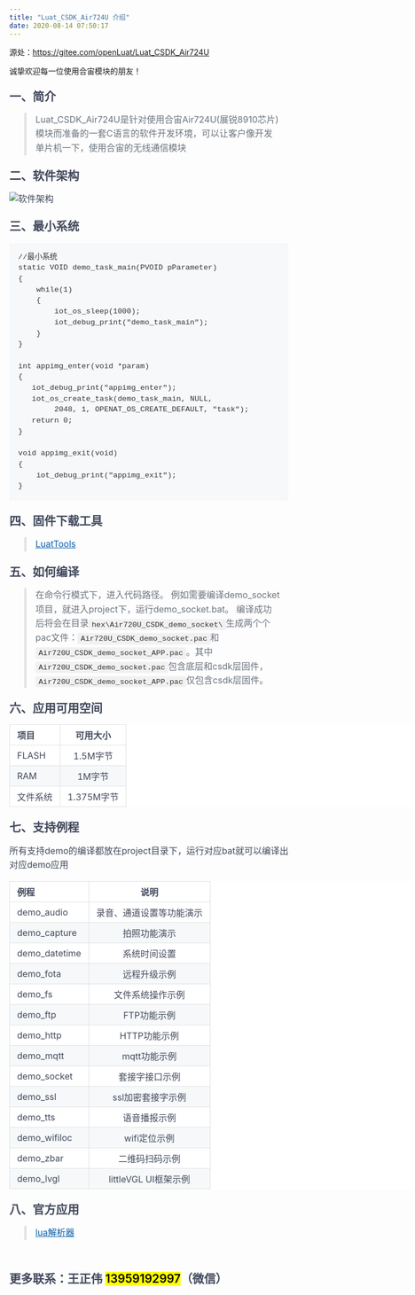 ```yaml
---
title: "Luat_CSDK_Air724U 介绍"
date: 2020-08-14 07:50:17
---
```


<p>源处：<a href="https://gitee.com/openLuat/Luat_CSDK_Air724U" target="_blank">https://gitee.com/openLuat/Luat_CSDK_Air724U</a></p><p>诚挚欢迎每一位使用合宙模块的朋友！</p><h2 style="font-family: -apple-system, BlinkMacSystemFont, &quot;Segoe UI&quot;, Helvetica, Arial, &quot;Apple Color Emoji&quot;, &quot;Segoe UI Emoji&quot;, &quot;Segoe UI Symbol&quot;, &quot;Liberation Sans&quot;, &quot;PingFang SC&quot;, &quot;Microsoft YaHei&quot;, &quot;Hiragino Sans GB&quot;, &quot;Wenquanyi Micro Hei&quot;, &quot;WenQuanYi Zen Hei&quot;, &quot;ST Heiti&quot;, SimHei, SimSun, &quot;WenQuanYi Zen Hei Sharp&quot;, sans-serif; line-height: 1.25; margin: 24px 0em 16px; font-weight: 600; padding: 0em; font-size: 1.5em; position: relative; color: rgb(64, 72, 91);"><a id="一简介" class="anchor" href="https://gitee.com/openLuat/Luat_CSDK_Air724U#%E4%B8%80%E7%AE%80%E4%BB%8B" style="color: rgb(9, 94, 171); overflow-wrap: break-word; float: left; padding-right: 4px; margin-left: -20px; line-height: 1; display: block; padding-left: 30px; position: absolute; top: 0px; left: 0px; bottom: 0px;"></a>一、简介</h2><blockquote style="margin-bottom: 16px; padding: 0px 1em; color: rgb(106, 115, 125); border-left-width: 0.25em; border-left-color: rgb(223, 226, 229); font-family: -apple-system, BlinkMacSystemFont, &quot;Segoe UI&quot;, Helvetica, Arial, &quot;Apple Color Emoji&quot;, &quot;Segoe UI Emoji&quot;, &quot;Segoe UI Symbol&quot;, &quot;Liberation Sans&quot;, &quot;PingFang SC&quot;, &quot;Microsoft YaHei&quot;, &quot;Hiragino Sans GB&quot;, &quot;Wenquanyi Micro Hei&quot;, &quot;WenQuanYi Zen Hei&quot;, &quot;ST Heiti&quot;, SimHei, SimSun, &quot;WenQuanYi Zen Hei Sharp&quot;, sans-serif; font-size: 16px;"><p style="margin-right: 0em; margin-left: 0em; line-height: 1.6; word-break: break-word;">Luat_CSDK_Air724U是针对使用合宙Air724U(展锐8910芯片)模块而准备的一套C语言的软件开发环境，可以让客户像开发单片机一下，使用合宙的无线通信模块</p></blockquote><h2 style="font-family: -apple-system, BlinkMacSystemFont, &quot;Segoe UI&quot;, Helvetica, Arial, &quot;Apple Color Emoji&quot;, &quot;Segoe UI Emoji&quot;, &quot;Segoe UI Symbol&quot;, &quot;Liberation Sans&quot;, &quot;PingFang SC&quot;, &quot;Microsoft YaHei&quot;, &quot;Hiragino Sans GB&quot;, &quot;Wenquanyi Micro Hei&quot;, &quot;WenQuanYi Zen Hei&quot;, &quot;ST Heiti&quot;, SimHei, SimSun, &quot;WenQuanYi Zen Hei Sharp&quot;, sans-serif; line-height: 1.25; margin: 24px 0em 16px; font-weight: 600; padding: 0em; font-size: 1.5em; position: relative; color: rgb(64, 72, 91);"><a id="二软件架构" class="anchor" href="https://gitee.com/openLuat/Luat_CSDK_Air724U#%E4%BA%8C%E8%BD%AF%E4%BB%B6%E6%9E%B6%E6%9E%84" style="color: rgb(9, 94, 171); overflow-wrap: break-word; float: left; padding-right: 4px; margin-left: -20px; line-height: 1; display: block; padding-left: 30px; position: absolute; top: 0px; left: 0px; bottom: 0px;"></a>二、软件架构</h2><p style="margin-right: 0em; margin-bottom: 16px; margin-left: 0em; line-height: 1.6; word-break: break-word; color: rgb(64, 72, 91); font-family: -apple-system, BlinkMacSystemFont, &quot;Segoe UI&quot;, Helvetica, Arial, &quot;Apple Color Emoji&quot;, &quot;Segoe UI Emoji&quot;, &quot;Segoe UI Symbol&quot;, &quot;Liberation Sans&quot;, &quot;PingFang SC&quot;, &quot;Microsoft YaHei&quot;, &quot;Hiragino Sans GB&quot;, &quot;Wenquanyi Micro Hei&quot;, &quot;WenQuanYi Zen Hei&quot;, &quot;ST Heiti&quot;, SimHei, SimSun, &quot;WenQuanYi Zen Hei Sharp&quot;, sans-serif; font-size: 16px;"><img src="https://images.gitee.com/uploads/images/2020/0707/090924_c101da41_1221708.png" alt="软件架构" title="luat_iot_sdk_arch.png" style="box-sizing: content-box; max-width: 100%; cursor: pointer; display: inline-block !important;"></p><h2 style="font-family: -apple-system, BlinkMacSystemFont, &quot;Segoe UI&quot;, Helvetica, Arial, &quot;Apple Color Emoji&quot;, &quot;Segoe UI Emoji&quot;, &quot;Segoe UI Symbol&quot;, &quot;Liberation Sans&quot;, &quot;PingFang SC&quot;, &quot;Microsoft YaHei&quot;, &quot;Hiragino Sans GB&quot;, &quot;Wenquanyi Micro Hei&quot;, &quot;WenQuanYi Zen Hei&quot;, &quot;ST Heiti&quot;, SimHei, SimSun, &quot;WenQuanYi Zen Hei Sharp&quot;, sans-serif; line-height: 1.25; margin: 24px 0em 16px; font-weight: 600; padding: 0em; font-size: 1.5em; position: relative; color: rgb(64, 72, 91);"><a id="三最小系统" class="anchor" href="https://gitee.com/openLuat/Luat_CSDK_Air724U#%E4%B8%89%E6%9C%80%E5%B0%8F%E7%B3%BB%E7%BB%9F" style="color: rgb(9, 94, 171); overflow-wrap: break-word; float: left; padding-right: 4px; margin-left: -20px; line-height: 1; display: block; padding-left: 30px; position: absolute; top: 0px; left: 0px; bottom: 0px;"></a>三、最小系统</h2><div class="white" style="color: rgb(64, 72, 91); font-family: -apple-system, BlinkMacSystemFont, &quot;Segoe UI&quot;, Helvetica, Arial, &quot;Apple Color Emoji&quot;, &quot;Segoe UI Emoji&quot;, &quot;Segoe UI Symbol&quot;, &quot;Liberation Sans&quot;, &quot;PingFang SC&quot;, &quot;Microsoft YaHei&quot;, &quot;Hiragino Sans GB&quot;, &quot;Wenquanyi Micro Hei&quot;, &quot;WenQuanYi Zen Hei&quot;, &quot;ST Heiti&quot;, SimHei, SimSun, &quot;WenQuanYi Zen Hei Sharp&quot;, sans-serif; font-size: 16px;"><div class="highlight" style="margin-bottom: 16px;"><pre style="font-family: SFMono-Regular, Menlo, Monaco, Consolas, &quot;Liberation Mono&quot;, &quot;Courier New&quot;, monospace; font-size: 13.6px; margin-bottom: 0px; overflow-wrap: normal; padding: 16px; line-height: 1.45; background-color: rgb(246, 248, 250); border-radius: 3px; word-break: normal; tab-size: 4; color: rgb(51, 51, 51);"><span id="LC1" class="line">//最小系统</span>
<span id="LC2" class="line">static VOID demo_task_main(PVOID pParameter)</span>
<span id="LC3" class="line">{</span>
<span id="LC4" class="line">	while(1)</span>
<span id="LC5" class="line">	{</span>
<span id="LC6" class="line">		iot_os_sleep(1000);</span>
<span id="LC7" class="line">		iot_debug_print("demo_task_main");</span>
<span id="LC8" class="line">	}</span>
<span id="LC9" class="line">}</span>
<span id="LC10" class="line"></span>
<span id="LC11" class="line">int appimg_enter(void *param)</span>
<span id="LC12" class="line">{   </span>
<span id="LC13" class="line">	iot_debug_print("appimg_enter");</span>
<span id="LC14" class="line">	iot_os_create_task(demo_task_main, NULL, </span>
<span id="LC15" class="line">        2048, 1, OPENAT_OS_CREATE_DEFAULT, "task");</span>
<span id="LC16" class="line">	return 0;</span>
<span id="LC17" class="line">}</span>
<span id="LC18" class="line"></span>
<span id="LC19" class="line">void appimg_exit(void)</span>
<span id="LC20" class="line">{</span>
<span id="LC21" class="line">    iot_debug_print("appimg_exit");</span>
<span id="LC22" class="line">}</span></pre></div></div><h2 style="font-family: -apple-system, BlinkMacSystemFont, &quot;Segoe UI&quot;, Helvetica, Arial, &quot;Apple Color Emoji&quot;, &quot;Segoe UI Emoji&quot;, &quot;Segoe UI Symbol&quot;, &quot;Liberation Sans&quot;, &quot;PingFang SC&quot;, &quot;Microsoft YaHei&quot;, &quot;Hiragino Sans GB&quot;, &quot;Wenquanyi Micro Hei&quot;, &quot;WenQuanYi Zen Hei&quot;, &quot;ST Heiti&quot;, SimHei, SimSun, &quot;WenQuanYi Zen Hei Sharp&quot;, sans-serif; line-height: 1.25; margin: 24px 0em 16px; font-weight: 600; padding: 0em; font-size: 1.5em; position: relative; color: rgb(64, 72, 91);"><a id="四固件下载工具" class="anchor" href="https://gitee.com/openLuat/Luat_CSDK_Air724U#%E5%9B%9B%E5%9B%BA%E4%BB%B6%E4%B8%8B%E8%BD%BD%E5%B7%A5%E5%85%B7" style="color: rgb(9, 94, 171); overflow-wrap: break-word; float: left; padding-right: 4px; margin-left: -20px; line-height: 1; display: block; padding-left: 30px; position: absolute; top: 0px; left: 0px; bottom: 0px;"></a>四、固件下载工具</h2><blockquote style="margin-bottom: 16px; padding: 0px 1em; color: rgb(106, 115, 125); border-left-width: 0.25em; border-left-color: rgb(223, 226, 229); font-family: -apple-system, BlinkMacSystemFont, &quot;Segoe UI&quot;, Helvetica, Arial, &quot;Apple Color Emoji&quot;, &quot;Segoe UI Emoji&quot;, &quot;Segoe UI Symbol&quot;, &quot;Liberation Sans&quot;, &quot;PingFang SC&quot;, &quot;Microsoft YaHei&quot;, &quot;Hiragino Sans GB&quot;, &quot;Wenquanyi Micro Hei&quot;, &quot;WenQuanYi Zen Hei&quot;, &quot;ST Heiti&quot;, SimHei, SimSun, &quot;WenQuanYi Zen Hei Sharp&quot;, sans-serif; font-size: 16px;"><p style="margin-right: 0em; margin-left: 0em; line-height: 1.6; word-break: break-word;"><a href="http://www.openluat.com/Product/file/luatoolsV2-redirect.html" style="color: rgb(9, 94, 171); overflow-wrap: break-word;">LuatTools</a></p></blockquote><h2 style="font-family: -apple-system, BlinkMacSystemFont, &quot;Segoe UI&quot;, Helvetica, Arial, &quot;Apple Color Emoji&quot;, &quot;Segoe UI Emoji&quot;, &quot;Segoe UI Symbol&quot;, &quot;Liberation Sans&quot;, &quot;PingFang SC&quot;, &quot;Microsoft YaHei&quot;, &quot;Hiragino Sans GB&quot;, &quot;Wenquanyi Micro Hei&quot;, &quot;WenQuanYi Zen Hei&quot;, &quot;ST Heiti&quot;, SimHei, SimSun, &quot;WenQuanYi Zen Hei Sharp&quot;, sans-serif; line-height: 1.25; margin: 24px 0em 16px; font-weight: 600; padding: 0em; font-size: 1.5em; position: relative; color: rgb(64, 72, 91);"><a id="五如何编译" class="anchor" href="https://gitee.com/openLuat/Luat_CSDK_Air724U#%E4%BA%94%E5%A6%82%E4%BD%95%E7%BC%96%E8%AF%91" style="color: rgb(9, 94, 171); overflow-wrap: break-word; float: left; padding-right: 4px; margin-left: -20px; line-height: 1; display: block; padding-left: 30px; position: absolute; top: 0px; left: 0px; bottom: 0px;"></a>五、如何编译</h2><blockquote style="margin-bottom: 16px; padding: 0px 1em; color: rgb(106, 115, 125); border-left-width: 0.25em; border-left-color: rgb(223, 226, 229); font-family: -apple-system, BlinkMacSystemFont, &quot;Segoe UI&quot;, Helvetica, Arial, &quot;Apple Color Emoji&quot;, &quot;Segoe UI Emoji&quot;, &quot;Segoe UI Symbol&quot;, &quot;Liberation Sans&quot;, &quot;PingFang SC&quot;, &quot;Microsoft YaHei&quot;, &quot;Hiragino Sans GB&quot;, &quot;Wenquanyi Micro Hei&quot;, &quot;WenQuanYi Zen Hei&quot;, &quot;ST Heiti&quot;, SimHei, SimSun, &quot;WenQuanYi Zen Hei Sharp&quot;, sans-serif; font-size: 16px;"><p style="margin-right: 0em; margin-left: 0em; line-height: 1.6; word-break: break-word;">在命令行模式下，进入代码路径。 例如需要编译demo_socket项目，就进入project下，运行demo_socket.bat。 编译成功后将会在目录<code style="font-family: SFMono-Regular, Menlo, Monaco, Consolas, &quot;Liberation Mono&quot;, &quot;Courier New&quot;, monospace; padding: 0.2em 0.4em; color: rgba(0, 0, 0, 0.8); background-color: rgba(27, 31, 35, 0.05); border: 0px; font-size: 13.6px; margin: 0px; border-radius: 3px;">hex\Air720U_CSDK_demo_socket\</code>生成两个个pac文件：<code style="font-family: SFMono-Regular, Menlo, Monaco, Consolas, &quot;Liberation Mono&quot;, &quot;Courier New&quot;, monospace; padding: 0.2em 0.4em; color: rgba(0, 0, 0, 0.8); background-color: rgba(27, 31, 35, 0.05); border: 0px; font-size: 13.6px; margin: 0px; border-radius: 3px;">Air720U_CSDK_demo_socket.pac</code>和<code style="font-family: SFMono-Regular, Menlo, Monaco, Consolas, &quot;Liberation Mono&quot;, &quot;Courier New&quot;, monospace; padding: 0.2em 0.4em; color: rgba(0, 0, 0, 0.8); background-color: rgba(27, 31, 35, 0.05); border: 0px; font-size: 13.6px; margin: 0px; border-radius: 3px;">Air720U_CSDK_demo_socket_APP.pac</code>。其中<code style="font-family: SFMono-Regular, Menlo, Monaco, Consolas, &quot;Liberation Mono&quot;, &quot;Courier New&quot;, monospace; padding: 0.2em 0.4em; color: rgba(0, 0, 0, 0.8); background-color: rgba(27, 31, 35, 0.05); border: 0px; font-size: 13.6px; margin: 0px; border-radius: 3px;">Air720U_CSDK_demo_socket.pac</code>包含底层和csdk层固件，<code style="font-family: SFMono-Regular, Menlo, Monaco, Consolas, &quot;Liberation Mono&quot;, &quot;Courier New&quot;, monospace; padding: 0.2em 0.4em; color: rgba(0, 0, 0, 0.8); background-color: rgba(27, 31, 35, 0.05); border: 0px; font-size: 13.6px; margin: 0px; border-radius: 3px;">Air720U_CSDK_demo_socket_APP.pac</code>仅包含csdk层固件。</p></blockquote><h2 style="font-family: -apple-system, BlinkMacSystemFont, &quot;Segoe UI&quot;, Helvetica, Arial, &quot;Apple Color Emoji&quot;, &quot;Segoe UI Emoji&quot;, &quot;Segoe UI Symbol&quot;, &quot;Liberation Sans&quot;, &quot;PingFang SC&quot;, &quot;Microsoft YaHei&quot;, &quot;Hiragino Sans GB&quot;, &quot;Wenquanyi Micro Hei&quot;, &quot;WenQuanYi Zen Hei&quot;, &quot;ST Heiti&quot;, SimHei, SimSun, &quot;WenQuanYi Zen Hei Sharp&quot;, sans-serif; line-height: 1.25; margin: 24px 0em 16px; font-weight: 600; padding: 0em; font-size: 1.5em; position: relative; color: rgb(64, 72, 91);"><a id="六应用可用空间" class="anchor" href="https://gitee.com/openLuat/Luat_CSDK_Air724U#%E5%85%AD%E5%BA%94%E7%94%A8%E5%8F%AF%E7%94%A8%E7%A9%BA%E9%97%B4" style="color: rgb(9, 94, 171); overflow-wrap: break-word; float: left; padding-right: 4px; margin-left: -20px; line-height: 1; display: block; padding-left: 30px; position: absolute; top: 0px; left: 0px; bottom: 0px;"></a>六、应用可用空间</h2><table style="margin-top: 0px; margin-bottom: 16px; display: block; width: 942px; overflow: auto; color: rgb(64, 72, 91); font-family: -apple-system, BlinkMacSystemFont, &quot;Segoe UI&quot;, Helvetica, Arial, &quot;Apple Color Emoji&quot;, &quot;Segoe UI Emoji&quot;, &quot;Segoe UI Symbol&quot;, &quot;Liberation Sans&quot;, &quot;PingFang SC&quot;, &quot;Microsoft YaHei&quot;, &quot;Hiragino Sans GB&quot;, &quot;Wenquanyi Micro Hei&quot;, &quot;WenQuanYi Zen Hei&quot;, &quot;ST Heiti&quot;, SimHei, SimSun, &quot;WenQuanYi Zen Hei Sharp&quot;, sans-serif; font-size: 16px; background-color: rgb(255, 255, 255);"><thead><tr style="border-top: 1px solid rgb(198, 203, 209);"><th align="left" style="padding: 6px 13px; border: 1px solid rgb(223, 226, 229);">项目</th><th align="center" style="padding: 6px 13px; border: 1px solid rgb(223, 226, 229);">可用大小</th></tr></thead><tbody><tr style="border-top: 1px solid rgb(198, 203, 209);"><td align="left" style="padding: 6px 13px; border: 1px solid rgb(223, 226, 229);">FLASH</td><td align="center" style="padding: 6px 13px; border: 1px solid rgb(223, 226, 229);">1.5M字节</td></tr><tr style="background-color: rgb(246, 248, 250); border-top: 1px solid rgb(198, 203, 209);"><td align="left" style="padding: 6px 13px; border: 1px solid rgb(223, 226, 229);">RAM</td><td align="center" style="padding: 6px 13px; border: 1px solid rgb(223, 226, 229);">1M字节</td></tr><tr style="border-top: 1px solid rgb(198, 203, 209);"><td align="left" style="padding: 6px 13px; border: 1px solid rgb(223, 226, 229);">文件系统</td><td align="center" style="padding: 6px 13px; border: 1px solid rgb(223, 226, 229);">1.375M字节</td></tr></tbody></table><h2 style="font-family: -apple-system, BlinkMacSystemFont, &quot;Segoe UI&quot;, Helvetica, Arial, &quot;Apple Color Emoji&quot;, &quot;Segoe UI Emoji&quot;, &quot;Segoe UI Symbol&quot;, &quot;Liberation Sans&quot;, &quot;PingFang SC&quot;, &quot;Microsoft YaHei&quot;, &quot;Hiragino Sans GB&quot;, &quot;Wenquanyi Micro Hei&quot;, &quot;WenQuanYi Zen Hei&quot;, &quot;ST Heiti&quot;, SimHei, SimSun, &quot;WenQuanYi Zen Hei Sharp&quot;, sans-serif; line-height: 1.25; margin: 24px 0em 16px; font-weight: 600; padding: 0em; font-size: 1.5em; position: relative; color: rgb(64, 72, 91);"><a id="七支持例程" class="anchor" href="https://gitee.com/openLuat/Luat_CSDK_Air724U#%E4%B8%83%E6%94%AF%E6%8C%81%E4%BE%8B%E7%A8%8B" style="color: rgb(9, 94, 171); overflow-wrap: break-word; float: left; padding-right: 4px; margin-left: -20px; line-height: 1; display: block; padding-left: 30px; position: absolute; top: 0px; left: 0px; bottom: 0px;"></a>七、支持例程</h2><p style="margin-right: 0em; margin-bottom: 16px; margin-left: 0em; line-height: 1.6; word-break: break-word; color: rgb(64, 72, 91); font-family: -apple-system, BlinkMacSystemFont, &quot;Segoe UI&quot;, Helvetica, Arial, &quot;Apple Color Emoji&quot;, &quot;Segoe UI Emoji&quot;, &quot;Segoe UI Symbol&quot;, &quot;Liberation Sans&quot;, &quot;PingFang SC&quot;, &quot;Microsoft YaHei&quot;, &quot;Hiragino Sans GB&quot;, &quot;Wenquanyi Micro Hei&quot;, &quot;WenQuanYi Zen Hei&quot;, &quot;ST Heiti&quot;, SimHei, SimSun, &quot;WenQuanYi Zen Hei Sharp&quot;, sans-serif; font-size: 16px;">所有支持demo的编译都放在project目录下，运行对应bat就可以编译出对应demo应用</p><table style="margin-top: 0px; margin-bottom: 16px; display: block; width: 942px; overflow: auto; color: rgb(64, 72, 91); font-family: -apple-system, BlinkMacSystemFont, &quot;Segoe UI&quot;, Helvetica, Arial, &quot;Apple Color Emoji&quot;, &quot;Segoe UI Emoji&quot;, &quot;Segoe UI Symbol&quot;, &quot;Liberation Sans&quot;, &quot;PingFang SC&quot;, &quot;Microsoft YaHei&quot;, &quot;Hiragino Sans GB&quot;, &quot;Wenquanyi Micro Hei&quot;, &quot;WenQuanYi Zen Hei&quot;, &quot;ST Heiti&quot;, SimHei, SimSun, &quot;WenQuanYi Zen Hei Sharp&quot;, sans-serif; font-size: 16px; background-color: rgb(255, 255, 255);"><thead><tr style="border-top: 1px solid rgb(198, 203, 209);"><th align="left" style="padding: 6px 13px; border: 1px solid rgb(223, 226, 229);">例程</th><th align="center" style="padding: 6px 13px; border: 1px solid rgb(223, 226, 229);">说明</th></tr></thead><tbody><tr style="border-top: 1px solid rgb(198, 203, 209);"><td align="left" style="padding: 6px 13px; border: 1px solid rgb(223, 226, 229);">demo_audio</td><td align="center" style="padding: 6px 13px; border: 1px solid rgb(223, 226, 229);">录音、通道设置等功能演示</td></tr><tr style="background-color: rgb(246, 248, 250); border-top: 1px solid rgb(198, 203, 209);"><td align="left" style="padding: 6px 13px; border: 1px solid rgb(223, 226, 229);">demo_capture</td><td align="center" style="padding: 6px 13px; border: 1px solid rgb(223, 226, 229);">拍照功能演示</td></tr><tr style="border-top: 1px solid rgb(198, 203, 209);"><td align="left" style="padding: 6px 13px; border: 1px solid rgb(223, 226, 229);">demo_datetime</td><td align="center" style="padding: 6px 13px; border: 1px solid rgb(223, 226, 229);">系统时间设置</td></tr><tr style="background-color: rgb(246, 248, 250); border-top: 1px solid rgb(198, 203, 209);"><td align="left" style="padding: 6px 13px; border: 1px solid rgb(223, 226, 229);">demo_fota</td><td align="center" style="padding: 6px 13px; border: 1px solid rgb(223, 226, 229);">远程升级示例</td></tr><tr style="border-top: 1px solid rgb(198, 203, 209);"><td align="left" style="padding: 6px 13px; border: 1px solid rgb(223, 226, 229);">demo_fs</td><td align="center" style="padding: 6px 13px; border: 1px solid rgb(223, 226, 229);">文件系统操作示例</td></tr><tr style="background-color: rgb(246, 248, 250); border-top: 1px solid rgb(198, 203, 209);"><td align="left" style="padding: 6px 13px; border: 1px solid rgb(223, 226, 229);">demo_ftp</td><td align="center" style="padding: 6px 13px; border: 1px solid rgb(223, 226, 229);">FTP功能示例</td></tr><tr style="border-top: 1px solid rgb(198, 203, 209);"><td align="left" style="padding: 6px 13px; border: 1px solid rgb(223, 226, 229);">demo_http</td><td align="center" style="padding: 6px 13px; border: 1px solid rgb(223, 226, 229);">HTTP功能示例</td></tr><tr style="background-color: rgb(246, 248, 250); border-top: 1px solid rgb(198, 203, 209);"><td align="left" style="padding: 6px 13px; border: 1px solid rgb(223, 226, 229);">demo_mqtt</td><td align="center" style="padding: 6px 13px; border: 1px solid rgb(223, 226, 229);">mqtt功能示例</td></tr><tr style="border-top: 1px solid rgb(198, 203, 209);"><td align="left" style="padding: 6px 13px; border: 1px solid rgb(223, 226, 229);">demo_socket</td><td align="center" style="padding: 6px 13px; border: 1px solid rgb(223, 226, 229);">套接字接口示例</td></tr><tr style="background-color: rgb(246, 248, 250); border-top: 1px solid rgb(198, 203, 209);"><td align="left" style="padding: 6px 13px; border: 1px solid rgb(223, 226, 229);">demo_ssl</td><td align="center" style="padding: 6px 13px; border: 1px solid rgb(223, 226, 229);">ssl加密套接字示例</td></tr><tr style="border-top: 1px solid rgb(198, 203, 209);"><td align="left" style="padding: 6px 13px; border: 1px solid rgb(223, 226, 229);">demo_tts</td><td align="center" style="padding: 6px 13px; border: 1px solid rgb(223, 226, 229);">语音播报示例</td></tr><tr style="background-color: rgb(246, 248, 250); border-top: 1px solid rgb(198, 203, 209);"><td align="left" style="padding: 6px 13px; border: 1px solid rgb(223, 226, 229);">demo_wifiloc</td><td align="center" style="padding: 6px 13px; border: 1px solid rgb(223, 226, 229);">wifi定位示例</td></tr><tr style="border-top: 1px solid rgb(198, 203, 209);"><td align="left" style="padding: 6px 13px; border: 1px solid rgb(223, 226, 229);">demo_zbar</td><td align="center" style="padding: 6px 13px; border: 1px solid rgb(223, 226, 229);">二维码扫码示例</td></tr><tr style="background-color: rgb(246, 248, 250); border-top: 1px solid rgb(198, 203, 209);"><td align="left" style="padding: 6px 13px; border: 1px solid rgb(223, 226, 229);">demo_lvgl</td><td align="center" style="padding: 6px 13px; border: 1px solid rgb(223, 226, 229);">littleVGL UI框架示例</td></tr></tbody></table><h2 style="font-family: -apple-system, BlinkMacSystemFont, &quot;Segoe UI&quot;, Helvetica, Arial, &quot;Apple Color Emoji&quot;, &quot;Segoe UI Emoji&quot;, &quot;Segoe UI Symbol&quot;, &quot;Liberation Sans&quot;, &quot;PingFang SC&quot;, &quot;Microsoft YaHei&quot;, &quot;Hiragino Sans GB&quot;, &quot;Wenquanyi Micro Hei&quot;, &quot;WenQuanYi Zen Hei&quot;, &quot;ST Heiti&quot;, SimHei, SimSun, &quot;WenQuanYi Zen Hei Sharp&quot;, sans-serif; line-height: 1.25; margin: 24px 0em 16px; font-weight: 600; padding: 0em; font-size: 1.5em; position: relative; color: rgb(64, 72, 91);"><a id="八官方应用" class="anchor" href="https://gitee.com/openLuat/Luat_CSDK_Air724U#%E5%85%AB%E5%AE%98%E6%96%B9%E5%BA%94%E7%94%A8" style="color: rgb(9, 94, 171); overflow-wrap: break-word; float: left; padding-right: 4px; margin-left: -20px; line-height: 1; display: block; padding-left: 30px; position: absolute; top: 0px; left: 0px; bottom: 0px;"></a>八、官方应用</h2><blockquote style="padding: 0px 1em; color: rgb(106, 115, 125); border-left-width: 0.25em; border-left-color: rgb(223, 226, 229); font-family: -apple-system, BlinkMacSystemFont, &quot;Segoe UI&quot;, Helvetica, Arial, &quot;Apple Color Emoji&quot;, &quot;Segoe UI Emoji&quot;, &quot;Segoe UI Symbol&quot;, &quot;Liberation Sans&quot;, &quot;PingFang SC&quot;, &quot;Microsoft YaHei&quot;, &quot;Hiragino Sans GB&quot;, &quot;Wenquanyi Micro Hei&quot;, &quot;WenQuanYi Zen Hei&quot;, &quot;ST Heiti&quot;, SimHei, SimSun, &quot;WenQuanYi Zen Hei Sharp&quot;, sans-serif; font-size: 16px; margin-bottom: 0px !important;"><p style="margin-right: 0em; margin-left: 0em; line-height: 1.6; word-break: break-word;"><a href="https://gitee.com/openLuat/Luat_CSDK_Air724U/blob/master/app/elua/LUA%E8%A7%A3%E6%9E%90%E5%99%A8%E5%BC%80%E6%BA%90%E6%96%87%E6%A1%A3.md" style="color: rgb(9, 94, 171); overflow-wrap: break-word;">lua解析器</a></p></blockquote><p><br></p><h2 style="font-family: -apple-system, BlinkMacSystemFont, &quot;Segoe UI&quot;, Helvetica, Arial, &quot;Apple Color Emoji&quot;, &quot;Segoe UI Emoji&quot;, &quot;Segoe UI Symbol&quot;, &quot;Liberation Sans&quot;, &quot;PingFang SC&quot;, &quot;Microsoft YaHei&quot;, &quot;Hiragino Sans GB&quot;, &quot;Wenquanyi Micro Hei&quot;, &quot;WenQuanYi Zen Hei&quot;, &quot;ST Heiti&quot;, SimHei, SimSun, &quot;WenQuanYi Zen Hei Sharp&quot;, sans-serif; font-weight: 600; line-height: 1.25; margin: 24px 0em 16px; font-size: 1.5em; padding: 0em; position: relative;"><span style="color: rgb(64, 72, 91);">更多联系：王正伟&nbsp;</span><font color="#000000" style="background-color: rgb(255, 255, 0);">13959192997</font><font color="#40485b">（微信）</font></h2>